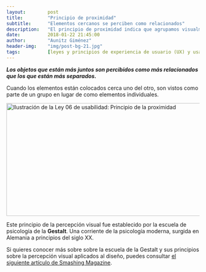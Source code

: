 ```yaml
---
layout:        post
title:         "Principio de proximidad"
subtitle:      "Elementos cercanos se perciben como relacionados"
description:   "El principio de proximidad indica que agrupamos visualmente elementos cercanos, facilitando la comprensión en el diseño."
date:          2018-01-22 21:45:00
author:        "Aunitz Giménez"
header-img:    "img/post-bg-21.jpg"
tags:          [leyes y principios de experiencia de usuario (UX) y usabilidad, leyes y principios de la Gestalt]
---
```


<p><em><strong>Los objetos que están más juntos son percibidos como más relacionados que los que están más separados.</strong></em></p>

<p>Cuando los elementos están colocados cerca uno del otro, son vistos como parte de un grupo en lugar de como elementos individuales.</p>

<p><img src="{{ site.baseurl }}/img/ley-06-principio-de-la-proximidad.png" loading="lazy" alt="Ilustración de la Ley 06 de usabilidad: Principio de la proximidad" width="722" height="294"></p>

<p>Este principio de la percepción visual fue establecido por la escuela de psicología de la <strong>Gestalt</strong>. Una corriente de la psicología moderna, surgida en Alemania a principios del siglo XX.</p>

<p>Si quieres conocer más sobre sobre la escuela de la Gestalt y sus principios sobre la percepción visual aplicados al diseño, puedes consultar <a href="https://www.smashingmagazine.com/2014/03/design-principles-visual-perception-and-the-principles-of-gestalt/" target="_blank" rel="noopener noreferrer">el siguiente artículo de Smashing Magazine</a>.</p>
